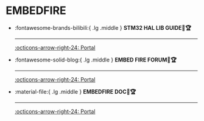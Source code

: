 # EMBEDFIRE

<div class="grid cards" markdown>

-   :fontawesome-brands-bilibili:{ .lg .middle } __STM32 HAL LIB GUIDE🎯🏆__

    ---

    [:octicons-arrow-right-24: <a href="https://space.bilibili.com/356820657/channel/seriesdetail?sid=3544516" target="_blank"> Portal </a>](#)

-   :fontawesome-solid-blog:{ .lg .middle } __EMBED FIRE FORUM🎯🏆__

    ---

    [:octicons-arrow-right-24: <a href="https://www.firebbs.cn/forum.php?mod=viewthread&tid=29500&fromuid=1" target="_blank"> Portal </a>](#)

-   :material-file:{ .lg .middle } __EMBEDFIRE DOC🎯🏆__

    ---

    [:octicons-arrow-right-24: <a href="https://doc.embedfire.com/products/link/zh/latest/index.html" target="_blank"> Portal </a>](#)


</div>